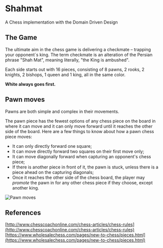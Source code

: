 # Shahmat

A Chess implementation with the Domain Driven Design

## The Game

The ultimate aim in the chess game is delivering a checkmate – trapping your opponent´s king.
The term checkmate is an alteration of the Persian phrase "Shah Mat", meaning literally, "the King is ambushed".

Each side starts out with 16 pieces, consisting of 8 pawns, 2 rooks, 2 knights, 2 bishops, 1 queen and 1 king, all in the same color.

**White always goes first.**

## Pawn moves

Pawns are both simple and complex in their movements.

The pawn piece has the fewest options of any chess piece on the board in where it can move and it can only move forward until it reaches the other side of the board.
Here are a few things to know about how a pawn chess piece moves:

- It can only directly forward one square;
- It can move directly forward two squares on their first move only;
- It can move diagonally forward when capturing an opponent's chess piece;
- If there is another piece in front of it, the pawn is stuck, unless there is a piece ahead on the capturing diagonals;
- Once it reaches the other side of the chess board, the player may *promote* the pawn in for any other chess piece if they choose, except another king.

![Pawn moves](https://cdn11.bigcommerce.com/s-dlmdd/content/pawn-moves.jpg)

## References

[http://www.chesscoachonline.com/chess-articles/chess-rules](http://www.chesscoachonline.com/chess-articles/chess-rules)
[https://www.wholesalechess.com/pages/new-to-chess/pieces.html](https://www.wholesalechess.com/pages/new-to-chess/pieces.html)
